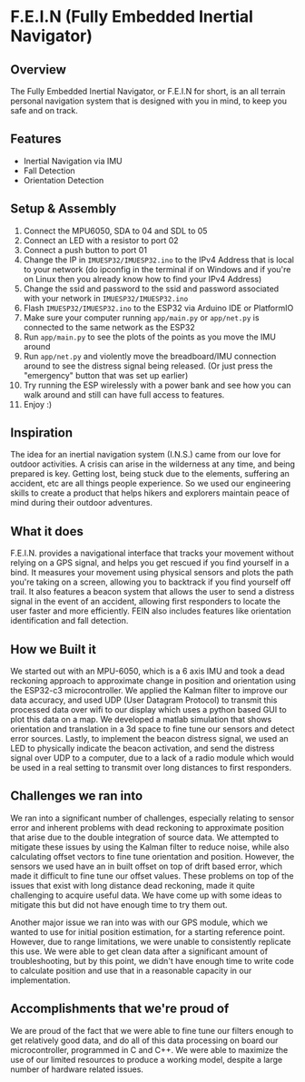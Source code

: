 # F.E.I.N (Fully Embedded Inertial Navigator)


## Overview

The Fully Embedded Inertial Navigator, or F.E.I.N for short, is an all terrain personal navigation system that is designed with you in mind, to keep you safe and on track.

## Features

- Inertial Navigation via IMU
- Fall Detection
- Orientation Detection

## Setup & Assembly

1. Connect the MPU6050, SDA to 04 and SDL to 05
2. Connect an LED with a resistor to port 02
3. Connect a push button to port 01
4. Change the IP in `IMUESP32/IMUESP32.ino` to the IPv4 Address that is local to your network (do ipconfig in the terminal if on Windows and if you're on Linux then you already know how to find your IPv4 Address)
5. Change the ssid and password to the ssid and password associated with your network in `IMUESP32/IMUESP32.ino`
6. Flash `IMUESP32/IMUESP32.ino` to the ESP32 via Arduino IDE or PlatformIO
7. Make sure your computer running `app/main.py` or `app/net.py` is connected to the same network as the ESP32
8. Run `app/main.py` to see the plots of the points as you move the IMU around
9. Run `app/net.py` and violently move the breadboard/IMU connection around to see the distress signal being released. (Or just press the "emergency" button that was set up earlier)
10. Try running the ESP wirelessly with a power bank and see how you can walk around and still can have full access to features.
11. Enjoy :)

## Inspiration

The idea for an inertial navigation system (I.N.S.) came from our love for outdoor activities. A crisis can arise in the wilderness at any time, and being prepared is key. Getting lost, being stuck due to the elements, suffering an accident, etc are all things people experience. So we used our engineering skills to create a product that helps hikers and explorers maintain peace of mind during their outdoor adventures.


## What it does

F.E.I.N. provides a navigational interface that tracks your movement without relying on a GPS signal, and helps you get rescued if you find yourself in a bind. It measures your movement using physical sensors and plots the path you're taking on a screen, allowing you to backtrack if you find yourself off trail. It also features a beacon system that allows the user to send a distress signal in the event of an accident, allowing first responders to locate the user faster and more efficiently. FEIN also includes features like orientation identification and fall detection.


## How we Built it

We started out with an MPU-6050, which is a 6 axis IMU and took a dead reckoning approach to approximate change in position and orientation using the ESP32-c3 microcontroller. We applied the Kalman filter to improve our data accuracy, and used UDP (User Datagram Protocol) to transmit this processed data over wifi to our display which uses a python based GUI to plot this data on a map. We developed a matlab simulation that shows orientation and translation in a 3d space to fine tune our sensors and detect error sources. Lastly, to implement the beacon distress signal, we used an LED to physically indicate the beacon activation, and send the distress signal over UDP to a computer, due to a lack of a radio module which would be used in a real setting to transmit over long distances to first responders.


## Challenges we ran into

We ran into a significant number of challenges, especially relating to sensor error and inherent problems with dead reckoning to approximate position that arise due to the double integration of source data. We attempted to mitigate these issues by using the Kalman filter to reduce noise, while also calculating offset vectors to fine tune orientation and position. However, the sensors we used have an in built offset on top of drift based error, which made it difficult to fine tune our offset values. These problems on top of the issues that exist with long distance dead reckoning, made it quite challenging to acquire useful data. We have come up with some ideas to mitigate this but did not have enough time to try them out.

Another major issue we ran into was with our GPS module, which we wanted to use for initial position estimation, for a starting reference point. However, due to range limitations, we were unable to consistently replicate this use. We were able to get clean data after a significant amount of troubleshooting, but by this point, we didn't have enough time to write code to calculate position and use that in a reasonable capacity in our implementation.


## Accomplishments that we're proud of


We are proud of the fact that we were able to fine tune our filters enough to get relatively good data, and do all of this data processing on board our microcontroller, programmed in C and C++. We were able to maximize the use of our limited resources to produce a working model, despite a large number of hardware related issues.

